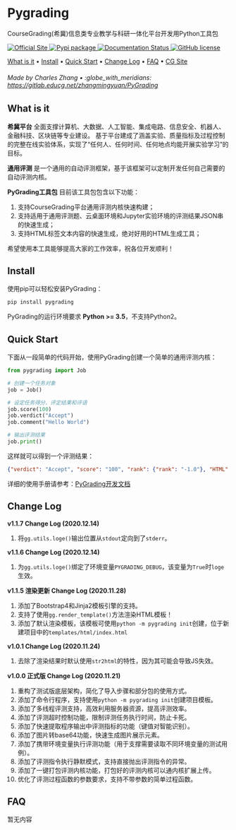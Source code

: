 <h1>
    Pygrading
</h1>


CourseGrading(希冀)信息类专业教学与科研一体化平台开发用Python工具包

<p>
	<a href="http://www.educg.net/">
		<img src="https://img.shields.io/badge/site-CG-red" alt="Official Site">
	</a>
	<a href="https://pypi.org/project/pygrading/">
		<img src="https://img.shields.io/badge/pypi-v1.1.7-orange" alt="Pypi package">
	</a>
	<a href='https://pygrading.readthedocs.io/en/latest/?badge=latest'>
		<img src='https://readthedocs.org/projects/pygrading/badge/?version=latest' alt='Documentation Status' />
	</a>
	<a href="https://github.com/PhenomingZ/PyGrading/blob/master/LICENSE">
		<img src="https://img.shields.io/github/license/PhenomingZ/PyGrading" alt="GitHub license">
	</a>
</p>

<p>
	<a href="#what-is-it">What is it</a> •
	<a href="#install">Install</a> •
	<a href="#quick-start">Quick Start</a> •
	<a href="#change-log">Change Log</a> •
	<a href="#faq">FAQ</a> •
	<a href="http://www.educg.net/" target="_blank">CG Site</a>
</p>

<h6>Made by Charles Zhang • :globe_with_meridians: <a href="https://gitlab.educg.net/zhangmingyuan/PyGrading">https://gitlab.educg.net/zhangmingyuan/PyGrading</a></h6>

## What is it

**希冀平台** 全面支撑计算机、大数据、人工智能、集成电路、信息安全、机器人、金融科技、区块链等专业建设。 基于平台建成了涵盖实验、质量指标及过程控制的完整在线实验体系，实现了“任何人、任何时间、任何地点均能开展实验学习”的目标。

**通用评测** 是一个通用的自动评测框架，基于该框架可以定制开发任何自己需要的自动评测内核。

**PyGrading工具包** 目前该工具包包含以下功能：
1. 支持CourseGrading平台通用评测内核快速构建；
2. 支持适用于通用评测题、云桌面环境和Jupyter实验环境的评测结果JSON串的快速生成；
2. 支持HTML标签文本内容的快速生成，绝对好用的HTML生成工具；

希望使用本工具能够提高大家的工作效率，祝各位开发顺利！

## Install

使用pip可以轻松安装PyGrading：

```bash
pip install pygrading
```

PyGrading的运行环境要求 **Python >= 3.5**，不支持Python2。

## Quick Start

下面从一段简单的代码开始，使用PyGrading创建一个简单的通用评测内核：

```python
from pygrading import Job

# 创建一个任务对象
job = Job()

# 设定任务得分、评定结果和评语
job.score(100)
job.verdict("Accept") 
job.comment("Hello World")

# 输出评测结果
job.print()
```

这样就可以得到一个评测结果：
```json
{"verdict": "Accept", "score": "100", "rank": {"rank": "-1.0"}, "HTML": "enable", "comment": "Hello World"}
```

详细的使用手册请参考：[PyGrading开发文档](https://pygrading.readthedocs.io/en/latest/?badge=latest)

## Change Log

**v1.1.7 Change Log (2020.12.14)**  
1. 将`gg.utils.loge()`输出位置从`stdout`定向到了`stderr`。

**v1.1.6 Change Log (2020.12.14)**  
1. 为`gg.utils.loge()`绑定了环境变量`PYGRADING_DEBUG`，该变量为`True`时`loge`生效。

**v1.1.5 渲染更新 Change Log (2020.11.28)**  
1. 添加了Bootstrap4和Jinja2模板引擎的支持。
2. 支持了使用`gg.render_template()`方法渲染HTML模板！
3. 添加了默认渲染模板，该模板可使用`python -m pygrading init`创建，位于新建项目中的`templates/html/index.html`

**v1.0.1 Change Log (2020.11.24)**  
1. 去除了渲染结果时默认使用`str2html`的特性，因为其可能会导致JS失效。

**v1.0.0 正式版 Change Log (2020.11.21)**  
1. 重构了测试版底层架构，简化了导入步骤和部分包的使用方式。
2. 添加了命令行程序，支持使用`python -m pygrading init`创建项目模板。
3. 添加了多线程评测支持，高效利用服务器资源，提高评测效率。
4. 添加了评测超时控制功能，限制评测任务执行时间，防止卡死。
5. 添加了快速提取程序输出中评测指标的功能（键值对智能识别）。
6. 添加了图片转base64功能，快速生成图片展示元素。
7. 添加了携带环境变量执行评测功能（用于支撑需要读取不同环境变量的测试用例）。
8. 添加了评测指令执行静默模式，支持直接抛出评测指令的异常。
9. 添加了一键打包评测内核功能，打包好的评测内核可以通内核扩展上传。
10.  优化了评测过程函数的参数要求，支持不带参数的简单过程函数。

## FAQ

暂无内容

